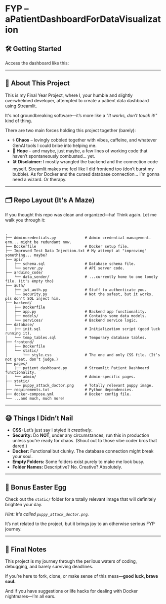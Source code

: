 <h1>FYP – aPatientDashboardForDataVisualization</h1>

<h2>🛠 Getting Started</h2>
<p>Access the dashboard like this:</p>
<!-- Add instructions or screenshots here -->

<hr>

<h2>📖 About This Project</h2>
<p>
  This is my Final Year Project, where I, your humble and slightly overwhelmed developer, attempted to create a patient data dashboard using Streamlit.
</p>
<p>
  It's not groundbreaking software—it’s more like a <em>"It works, don’t touch it!"</em> kind of thing.
</p>
<p>
  There are two main forces holding this project together (barely):
</p>
<ul>
  <li>🌀 <strong>Chaos</strong> – lovingly cobbled together with vibes, caffeine, and whatever GenAI tools I could bribe into helping me.</li>
  <li>🌈 <strong>Hope</strong> – and maybe, just maybe, a few lines of working code that haven’t spontaneously combusted... yet.</li>
  <li>🛠️ <strong>Disclaimer:</strong> I mostly wrangled the backend and the connection code myself. Streamlit makes me feel like I did frontend too (don’t burst my bubble). As for Docker and the cursed database connection... I’m gonna need a wizard. Or therapy.</li>
</ul>


<hr>

<h2>🗂 Repo Layout (It's A Maze)</h2>
<p>If you thought this repo was clean and organized—ha! Think again. Let me walk you through it:</p>

<pre><code>
.
├── Admincredentials.py             # Admin credential management. erm... might be redundant now.
├── Dockerfile                      # Docker setup file.
├── Improved Test Data Injection.txt # My attempt at "improving" something... maybe?
├── api/
│   ├── schema.sql                  # Database schema file.
│   └── server.py                   # API server code.
├── arduino_code/
│   └── data_sender/                # ...currently home to one lonely file. (it's empty tho)
├── auth/
│   ├── jwt_auth.py                 # Stuff to authenticate you.
│   └── security.py                 # Not the safest, but it works. pls don't SQL inject him.
├── backend/
│   ├── Dockerfile
│   ├── app.py                      # Backend app functionality.
│   ├── models/                     # Contains some data models.
│   └── services/                   # Backend service logic.
├── database/
│   ├── init.sql                    # Initialization script (good luck running it).
│   └── temp_tables.sql             # Temporary database tables.
├── frontend/
│   ├── Dockerfile
│   └── static/
│       └── style.css               # The one and only CSS file. (It’s not great, don’t judge.)
├── pages/
│   ├── patient_dashboard.py        # Streamlit Patient Dashboard functionality.
│   └── admin/                      # Admin-specific pages.
├── static/
│   └── puppy_attack_doctor.png     # Totally relevant puppy image.
├── requirements.txt                # Python dependencies.
├── docker-compose.yml              # Docker config file.
└── ...and much, much more!
</code></pre>

<hr>

<h2>😅 Things I Didn’t Nail</h2>
<ul>
  <li><strong>CSS:</strong> Let’s just say I styled it <em>creatively</em>.</li>
  <li><strong>Security:</strong> Do <strong>NOT</strong>, under any circumstances, run this in production unless you're ready for chaos. (Shout out to those vibe coder bros that dared.)</li>
  <li><strong>Docker:</strong> Functional but clunky. The database connection might break your soul.</li>
  <li><strong>Empty Folders:</strong> Some folders exist purely to make me look busy.</li>
  <li><strong>Folder Names:</strong> Descriptive? No. Creative? Absolutely.</li>
</ul>

<hr>

<h2>🐾 Bonus Easter Egg</h2>
<p>Check out the <code>static/</code> folder for a totally relevant image that will definitely brighten your day.</p>
<p><em>Hint: It's called <code>puppy_attack_doctor.png</code>.</em></p>
<p>It’s not related to the project, but it brings joy to an otherwise serious FYP journey.</p>

<hr>

<h2>🧭 Final Notes</h2>
<p>
  This project is my journey through the perilous waters of coding, debugging, and barely surviving deadlines.
</p>
<p>
  If you’re here to fork, clone, or make sense of this mess—<strong>good luck, brave soul.</strong>
</p>
<p>
  And if you have suggestions or life hacks for dealing with Docker nightmares—I’m all ears.
</p>
